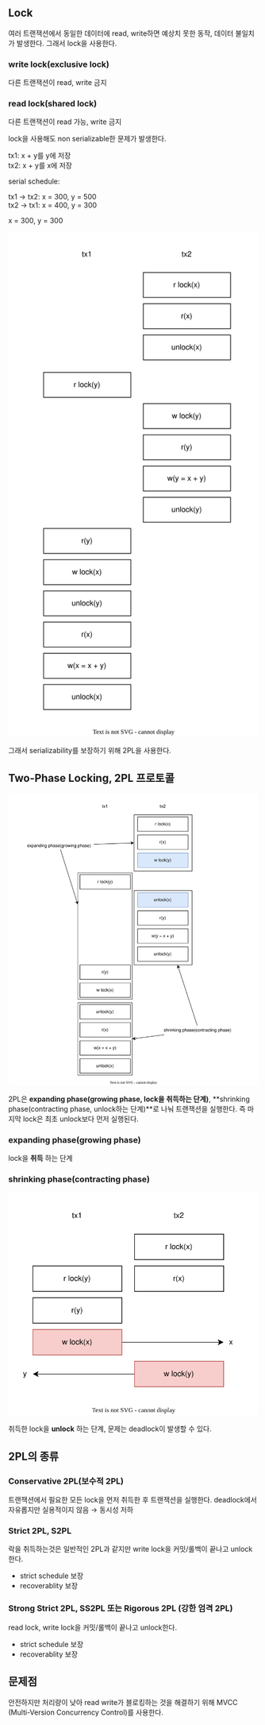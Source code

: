 ## Lock

여러 트랜잭션에서 동일한 데이터에 read, write하면 예상치 못한 동작, 데이터 불일치가 발생한다. 그래서 lock을 사용한다.

### write lock(exclusive lock)

다른 트랜잭션이 read, write 금지

### read lock(shared lock)

다른 트랜잭션이 read 가능, write 금지

lock을 사용해도 non serializable한 문제가 발생한다.

tx1: x + y를 y에 저장\
tx2: x + y를 x에 저장

serial schedule:

tx1 → tx2: x = 300, y = 500\
tx2 → tx1: x = 400, y = 300

x = 300, y = 300

![alt text](<05-03. non serializable lock.drawio.svg>)

그래서 serializability를 보장하기 위해 2PL을 사용한다.

## Two-Phase Locking, 2PL 프로토콜

![alt text](<05-03. 2pl.drawio.svg>)

2PL은 **expanding phase(growing phase, lock을 취득하는 단계)**, **shrinking phase(contracting phase, unlock하는 단계)**로 나눠 트랜잭션을 실행한다. 즉 마지막 lock은 최초 unlock보다 먼저 실행된다.

### expanding phase(growing phase)

lock을 **취득** 하는 단계

### shrinking phase(contracting phase)

![alt text](<05-03. 2pl deadlock.drawio.svg>)

취득한 lock을 **unlock** 하는 단계, 문제는 deadlock이 발생할 수 있다.

## 2PL의 종류

### Conservative 2PL(보수적 2PL)

트랜잭션에서 필요한 모든 lock을 먼저 취득한 후 트랜잭션을 실행한다. deadlock에서 자유롭지만 실용적이지 않음 → 동시성 저하

### Strict 2PL, S2PL

락을 취득하는것은 일반적인 2PL과 같지만 write lock을 커밋/롤백이 끝나고 unlock한다.

- strict schedule 보장
- recoverablity 보장

### Strong Strict 2PL, SS2PL 또는 Rigorous 2PL (강한 엄격 2PL)

read lock, write lock을 커밋/롤백이 끝나고 unlock한다.

- strict schedule 보장
- recoverablity 보장

## 문제점

안전하지만 처리량이 낮아 read write가 블로킹하는 것을 해결하기 위해 MVCC (Multi-Version Concurrency Control)를 사용한다.
